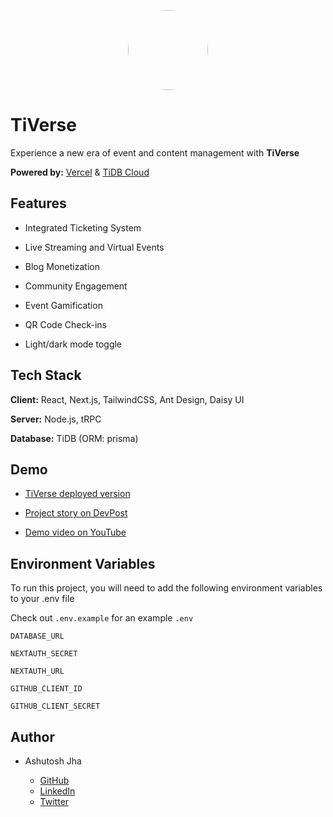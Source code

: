 <p align="center">
  <a href="https://tiverse.vercel.app">
    <picture>
      <source media="(prefers-color-scheme: dark)" srcset="https://assets.vercel.com/image/upload/v1662130559/nextjs/Icon_dark_background.png">
      <img src="https://tiverse.vercel.app/circle.png" height="128" style="border-radius: 50%;">
    </picture>
  </a>
</p>

# TiVerse

Experience a new era of event and content management with **TiVerse**

**Powered by:** [Vercel](https://vercel.com/) & [TiDB Cloud](https://tidbcloud.com/)
## Features

- Integrated Ticketing System

- Live Streaming and Virtual Events

- Blog Monetization

- Community Engagement

- Event Gamification

- QR Code Check-ins

- Light/dark mode toggle
## Tech Stack

**Client:** React, Next.js, TailwindCSS, Ant Design, Daisy UI

**Server:** Node.js, tRPC

**Database:** TiDB (ORM: prisma)


## Demo

- [TiVerse deployed version](https://tiverse.vercel.app/)

- [Project story on DevPost](https://devpost.com/software/tiverse)

- [Demo video on YouTube](https://youtu.be/wleUp3WFCB4)


## Environment Variables

To run this project, you will need to add the following environment variables to your .env file

Check out `.env.example` for an example `.env`


`DATABASE_URL`

`NEXTAUTH_SECRET`

`NEXTAUTH_URL`

`GITHUB_CLIENT_ID`

`GITHUB_CLIENT_SECRET`


## Author

- Ashutosh Jha 
    
    * [GitHub](https://www.github.com/ashutosh887)
    * [LinkedIn](https://www.linkedin.com/in/ashutosh887/)
    * [Twitter](https://twitter.com/ashutosh887_) 
